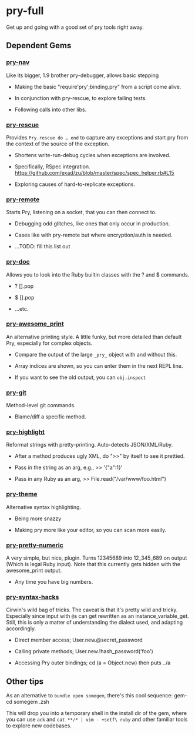# pry-full

Get up and going with a good set of pry tools right away.



## Dependent Gems


### [pry-nav](https://github.com/nixme/pry-nav#readme)

Like its bigger, 1.9 brother pry-debugger, allows basic stepping


  
- Making the basic &quot;require'pry';binding.pry&quot; from a script come alive.
  
- In conjunction with pry-rescue, to explore failing tests.
  
- Following calls into other libs.
  



### [pry-rescue](https://github.com/ConradIrwin/pry-rescue#readme)

Provides `Pry.rescue do … end` to capture any exceptions and start pry from the context of the source of the exception.


  
- Shortens write-run-debug cycles when exceptions are involved.
  
- Specifically, RSpec integration. https://github.com/exad/zu/blob/master/spec/spec_helper.rb#L15
  
- Exploring causes of hard-to-replicate exceptions.
  



### [pry-remote](https://github.com/simulacre/pry-remote-em#readme)

Starts Pry, listening on a socket, that you can then connect to.


  
- Debugging odd glitches, like ones that only occur in production.
  
- Cases like with pry-remote but where encryption/auth is needed.
  
- …TODO: fill this list out
  



### [pry-doc](https://github.com/banister/pry-doc)

Allows you to look into the Ruby builtin classes with the ? and $ commands.


  
- ? [].pop
  
- $ [].pop
  
- …etc.
  



### [pry-awesome_print](https://github.com/michaeldv/awesome_print#readme)

An alternative printing style. A little funky, but more detailed than default Pry, especially for complex objects.


  
- Compare the output of the large `_pry_` object with and without this.
  
- Array indices are shown, so you can enter them in the next REPL line.
  
- If you want to see the old output, you can `obj.inspect`
  



### [pry-git](https://github.com/pry/pry-git)

Method-level git commands.


  
- Blame/diff a specific method.
  



### [pry-highlight](https://github.com/ConradIrwin/pry-highlight#readme)

Reformat strings with pretty-printing. Auto-detects JSON/XML/Ruby.


  
- After a method produces ugly XML, do &quot;&gt;&gt;&quot; by itself to see it prettied.
  
- Pass in the string as an arg, e.g., &gt;&gt; '{&quot;a&quot;:1}'
  
- Pass in any Ruby as an arg, &gt;&gt; File.read(&quot;/var/www/foo.html&quot;)
  



### [pry-theme](https://github.com/kyrylo/pry-theme)

Alternative syntax highlighting.


  
- Being more snazzy
  
- Making pry more like your editor, so you can scan more easily.
  



### [pry-pretty-numeric](https://github.com/genki/pry-pretty-numeric)

A very simple, but nice, plugin. Turns 12345689 into 12_345_689 on output (Which is legal Ruby input). Note that this currently gets hidden with the awesome_print output.


  
- Any time you have big numbers.
  



### [pry-syntax-hacks](https://github.com/ConradIrwin/pry-syntax-hacks#readme)

Cirwin's wild bag of tricks. The caveat is that it's pretty wild and tricky. Especially since input with `@`s can get rewritten as an instance_variable_get. Still, this is only a matter of understanding the dialect used, and adapting accordingly.


  
- Direct member access; User.new.@secret_password
  
- Calling private methods; User.new.!hash_password('foo')
  
- Accessing Pry outer bindings; cd (a = Object.new)  then  puts ../a
  




## Other tips

As an alternative to `bundle open somegem`, there's this cool sequence:
    gem-cd somegem
    .zsh

This will drop you into a temporary shell in the install dir of the gem, where
you can use `ack` and `cat **/* | vim - +setf\ ruby` and other familiar tools
to explore new codebases.
